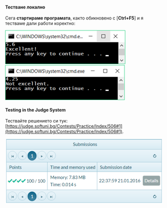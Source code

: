 #### Тестване локално

Сега **стартираме програмата**, както обикновено с [**Ctrl+F5**] и я тестваме дали работи коректно:

 ![](/assets/chapter-3-images/02.Excellent-or-not-04.png)
 ![](/assets/chapter-3-images/02.Excellent-or-not-05.png)

#### Testing in the Judge System

Тествайте решението си тук: [https://judge.softuni.bg/Contests/Practice/Index/506#1](https://judge.softuni.bg/Contests/Practice/Index/506#1).

 ![](/assets/chapter-3-images/02.Excellent-or-not-06.png)